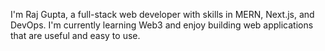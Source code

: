 I'm Raj Gupta, a full-stack web developer with skills in MERN, Next.js, and DevOps.
I'm currently learning Web3 and enjoy building web applications that are useful and easy to use.
